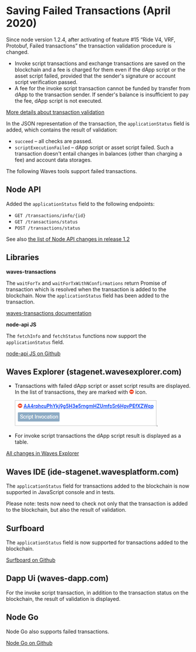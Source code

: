 # Saving Failed Transactions (April 2020)

Since node version 1.2.4, after activating of feature #15 “Ride V4, VRF, Protobuf, Failed transactions” the transaction validation procedure is changed.

* Invoke script transactions and exchange transactions are saved on the blockchain and a fee is charged for them even if the dApp script or the asset script failed, provided that the sender's signature or account script verification passed. 
* A fee for the invoke script transaction cannot be funded by transfer from dApp to the transaction sender. If sender's balance is insufficient to pay the fee, dApp script is not executed.

[More details about transaction validation](/en/blockchain/transaction/transaction-validation)

In the JSON representation of the transaction, the `applicationStatus` field is added, which contains the result of validation:
* `succeed` – all checks are passed.
* `scriptExecutionFailed` – dApp script or asset script failed. Such a transaction doesn't entail changes in balances (other than charging a fee) and account data storages.

The following Waves tools support failed transactions.

## Node API

Added the `applicationStatus` field to the following endpoints:

   * `GET /transactions/info/{id}`
   * `GET /transactions/status`
   * `POST /transactions/status`

See also [the list of Node API changes in release 1.2](/en/keep-in-touch/release-notes/#обновление-node-api)

## Libraries

**waves-transactions**

The `waitForTx` and `waitForTxWithNConfirmations` return Promise of transaction which is resolved when the transaction is added to the blockchain. Now the `applicationStatus` field has been added to the transaction.

[waves-transactions documentation](https://wavesplatform.github.io/waves-transactions/)

**node-api JS**

The `fetchInfo` and `fetchStatus` functions now support the `applicationStatus` field.

[node-api JS on Github](https://github.com/wavesplatform/node-api-js/)

## Waves Explorer (stagenet.wavesexplorer.com)

* Transactions with failed dApp script or asset script results are displayed. In the list of transactions, they are marked with ![](./_assets/stop.png) icon.

   ![](./_assets/failed-transaction.png).

* For invoke script transactions the dApp script result is displayed as a table.

[All changes in Waves Explorer](/ru/keep-in-touch/release-notes/#waves-explorer)

## Waves IDE (ide-stagenet.wavesplatform.com)

The `applicationStatus` field for transactions added to the blockchain is now supported in JavaScript console and in tests.

Please note: tests now need to check not only that the transaction is added to the blockchain, but also the result of validation.

## Surfboard

The `applicationStatus` field is now supported for transactions added to the blockchain.

[Surfboard on Github](https://github.com/wavesplatform/surfboard)

## Dapp Ui (waves-dapp.com)

For the invoke script transaction, in addition to the transaction status on the blockchain, the result of validation is displayed.

## Node Go

Node Go also supports failed transactions.

[Node Go on Github](https://github.com/wavesplatform/gowaves/)
